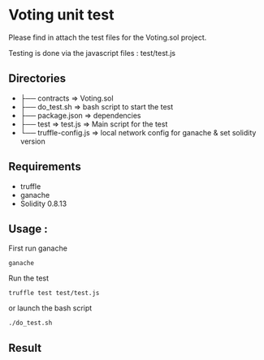 # Voting unit test

Please find in attach the test files for the Voting.sol project.

Testing is done via the javascript files : 
test/test.js

## Directories 
* ├── contracts => Voting.sol 
* ├── do_test.sh => bash script to start the test
* ├── package.json => dependencies
* ├── test    => test.js  => Main script for the test 
* └── truffle-config.js => local network config for ganache & set solidity version 


## Requirements 

* truffle 
* ganache 
* Solidity 0.8.13

## Usage : 

First run ganache 
```
ganache
```
Run the test 
```
truffle test test/test.js
```
or launch the bash script 
```
./do_test.sh
```

## Result
